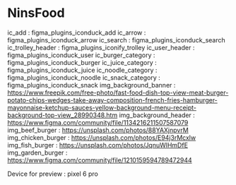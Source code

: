 # NinsFood
ic_add : figma_plugins_iconduck_add
ic_arrow : figma_plugins_iconduck_arrow
ic_search : figma_plugins_iconduck_search
ic_trolley_header : figma_plugins_iconify_trolley
ic_user_header : figma_plugins_iconduck_user
ic_burger_category : figma_plugins_iconduck_burger
ic_juice_category : figma_plugins_iconduck_juice
ic_noodle_category : figma_plugins_iconduck_noodle
ic_snack_category : figma_plugins_iconduck_snack
img_background_banner : https://www.freepik.com/free-photo/fast-food-dish-top-view-meat-burger-potato-chips-wedges-take-away-composition-french-fries-hamburger-mayonnaise-ketchup-sauces-yellow-background-menu-receipt-background-top-view_28990348.htm
img_background_header : https://www.figma.com/community/file/1134216211507587079
img_beef_burger : https://unsplash.com/photos/88YAXjnpvrM
img_chicken_burger : https://unsplash.com/photos/E94j3rMcxlw
img_fish_burger : https://unsplash.com/photos/JqnuWlHmDfE
img_garden_burger : https://www.figma.com/community/file/1210159594789472944

Device for preview : pixel 6 pro
